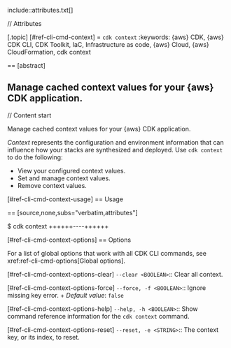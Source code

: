 include::attributes.txt[]

// Attributes

[.topic]
[#ref-cli-cmd-context]
= `cdk context`
:keywords: \{aws} CDK, \{aws} CDK CLI, CDK Toolkit, IaC, Infrastructure as code, \{aws} Cloud, \{aws} CloudFormation, cdk context

== [abstract]

Manage cached context values for your \{aws} CDK application.
--

// Content start

Manage cached context values for your \{aws} CDK application.

_Context_ represents the configuration and environment information that can influence how your stacks are synthesized and deployed. Use `cdk context` to do the following:

* View your configured context values.
* Set and manage context values.
* Remove context values.

[#ref-cli-cmd-context-usage]
== Usage

== [source,none,subs="verbatim,attributes"]

$ cdk context +++<options>+++----+++</options>+++

[#ref-cli-cmd-context-options]
== Options

For a list of global options that work with all CDK  CLI commands, see  xref:ref-cli-cmd-options[Global options].

[#ref-cli-cmd-context-options-clear]
`--clear <BOOLEAN>`::
Clear all context.

[#ref-cli-cmd-context-options-force]
`--force, -f <BOOLEAN>`::
Ignore missing key error.
+
_Default value_: `false`

[#ref-cli-cmd-context-options-help]
`--help, -h <BOOLEAN>`::
Show command reference information for the `cdk context` command.

[#ref-cli-cmd-context-options-reset]
`--reset, -e <STRING>`::
The context key, or its index, to reset.
